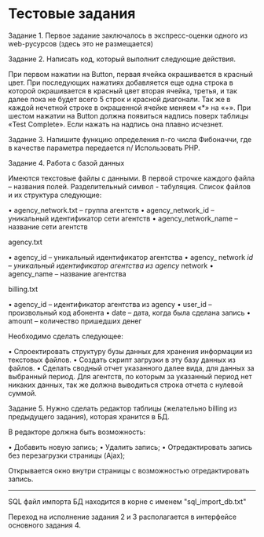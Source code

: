 Тестовые задания
============================

Задание 1. Первое задание заключалось в экспресс-оценки одного из web-русурсов (здесь это не размещается)

Задание 2. Написать код, который выполнит следующие действия.

 При первом нажатии на Button, первая ячейка окрашивается в красный цвет. При последующих нажатиях добавляется еще одна строка в которой окрашивается в красный цвет вторая ячейка, третья, и так далее пока не будет всего 5 строк и красной диагонали. Так же в каждой нечетной строке в окрашенной ячейке меняем «*» на «+».
 При шестом нажатии на Button должна появиться надпись поверх таблицы «Test Complete». Если нажать на надпись она плавно исчезнет.

Задание 3. Напишите функцию определения n-го числа Фибоначчи, где в качестве параметра передается n/ Использовать PHP.

Задание 4. Работа с базой данных

Имеются текстовые файлы с данными. В первой строчке каждого файла – названия полей. Разделительный символ - табуляция.
Список файлов и их структура следующие:

•	agency_network.txt – группа агентств
•	agency_network_id – уникальный идентификатор сети агентств
•	agency_network_name – название сети агентств

agency.txt

•	agency_id – уникальный идентификатор агентства
•	agency_ network _id – уникальный идентификатор агентства из agency_ network
•	agency_name – название агентства

billing.txt

•	agency_id – идентификатор агентства из agency
•	user_id – произвольный код абонента
•	date – дата, когда была сделана запись
•	amount – количество пришедших денег

Необходимо сделать следующее:

• Спроектировать структуру бузы данных для хранения информации из текстовых файлов.
• Создать скрипт загрузки в эту базу данных из файлов.
• Сделать сводный отчет указанного далее вида, для данных за выбранный период. Для агентств, по которым за указанный период нет никаких данных, так же должна выводиться строка отчета с нулевой суммой.

Задание 5. Нужно сделать редактор таблицы (желательно billing из предыдущего задания), которая хранится в БД. 

В редакторе должна быть возможность:

•	Добавить новую запись;
•	Удалить запись;
•	Отредактировать запись без перезагрузки страницы (Ajax);

Открывается окно внутри страницы с возможностью отредактировать запись.

---------------------------------------------------------------------------------------------

SQL файл импорта БД находится в корне с именем "sql_import_db.txt"

Переход на исполнение задания 2 и 3 располагается в интерфейсе основного задания 4.
